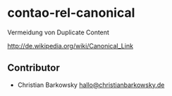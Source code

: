 contao-rel-canonical
====================

Vermeidung von Duplicate Content

http://de.wikipedia.org/wiki/Canonical_Link


Contributor
-------------------

* Christian Barkowsky <hallo@christianbarkowsky.de>